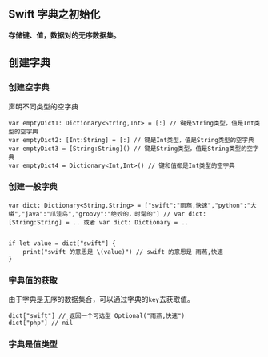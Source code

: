 ## Swift 字典之初始化

**存储键、值，数据对的无序数据集。**

## 创建字典

### 创建空字典
声明不同类型的空字典
```
var emptyDict1: Dictionary<String,Int> = [:] // 键是String类型，值是Int类型的空字典
var emptyDict2: [Int:String] = [:] // 键是Int类型，值是String类型的空字典
var emptyDict3 = [String:String]() // 键是String类型，值是String类型的空字典
var emptyDict4 = Dictionary<Int,Int>() // 键和值都是Int类型的空字典
```

### 创建一般字典
```
var dict: Dictionary<String,String> = ["swift":"雨燕,快速","python":"大蟒","java":"爪洼岛","groovy":"绝妙的，时髦的"] // var dict: [String:String] = .. 或者 var dict: Dictionary = .. 


if let value = dict["swift"] {
    print("swift 的意思是 \(value)") // swift 的意思是 雨燕,快速
}
```


### 字典值的获取
由于字典是无序的数据集合，可以通过字典的`key`去获取值。
```
dict["swift"] // 返回一个可选型 Optional("雨燕,快速")
dict["php"] // nil
```

### 字典是值类型
```

```



